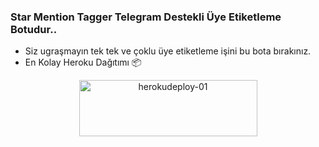 ### Star Mention Tagger Telegram Destekli Üye Etiketleme Botudur.. 

- Siz ugraşmayın tek tek ve çoklu üye etiketleme işini bu bota bırakınız. 
- En Kolay Heroku Dağıtımı 📦

<p align="center">
    <a href="https://heroku.com/deploy?template=https://github.com/kostok20/etiket">
    <img src="https://github.com/nikhileashy/justfor_testing/blob/main/herokudeploy-01-cropped.svg" alt="herokudeploy-01" border="0" height="90" width="285"></a>
</p>
